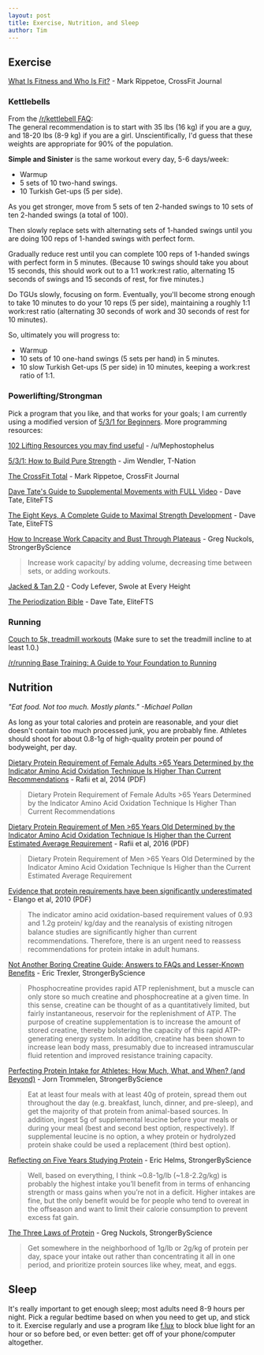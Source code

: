 ```yaml
---
layout: post
title: Exercise, Nutrition, and Sleep
author: Tim
---
```


## Exercise  

[What Is Fitness and Who Is Fit?](../../../papers/CFJ-trial.pdf) - Mark Rippetoe, CrossFit Journal  


### Kettlebells  
From the [/r/kettlebell FAQ](https://www.reddit.com/r/kettlebell/comments/3qxa4i/new_to_kettlebells_start_here_updated_for_2015/):  
The general recommendation is to start with 35 lbs (16 kg) if you are a guy, and 18-20 lbs (8-9 kg) if you are a girl. Unscientifically, I'd guess that these weights are appropriate for 90% of the population.  

**Simple and Sinister** is the same workout every day, 5-6 days/week:  
* Warmup  
* 5 sets of 10 two-hand swings.  
* 10 Turkish Get-ups (5 per side).  

As you get stronger, move from 5 sets of ten 2-handed swings to 10 sets of ten 2-handed swings (a total of 100).  

Then slowly replace sets with alternating sets of 1-handed swings until you are doing 100 reps of 1-handed swings with perfect form.  

Gradually reduce rest until you can complete 100 reps of 1-handed swings with perfect form in 5 minutes. (Because 10 swings should take you about 15 seconds, this should work out to a 1:1 work:rest ratio, alternating 15 seconds of swings and 15 seconds of rest, for five minutes.)  

Do TGUs slowly, focusing on form. Eventually, you'll become strong enough to take 10 minutes to do your 10 reps (5 per side), maintaining a roughly 1:1 work:rest ratio (alternating 30 seconds of work and 30 seconds of rest for 10 minutes).  

So, ultimately you will progress to:  
* Warmup  
* 10 sets of 10 one-hand swings (5 sets per hand) in 5 minutes.  
* 10 slow Turkish Get-ups (5 per side) in 10 minutes, keeping a work:rest ratio of 1:1.  

### Powerlifting/Strongman  
Pick a program that you like, and that works for your goals; I am currently using a modified version of [5/3/1 for Beginners](https://thefitness.wiki/routines/5-3-1-for-beginners/). More programming resources: 

[102 Lifting Resources you may find useful](https://np.reddit.com/r/weightroom/comments/ca5b66/102_lifting_resources_you_may_find_useful/) - /u/Mephostophelus  

[5/3/1: How to Build Pure Strength](https://www.t-nation.com/workouts/531-how-to-build-pure-strength) - Jim Wendler, T-Nation  

[The CrossFit Total](../../../papers/52-2006_CFTotal.pdf) - Mark Rippetoe, CrossFit Journal  

[Dave Tate's Guide to Supplemental Movements with FULL Video](https://www.elitefts.com/education/supplemental-strength/) - Dave Tate, EliteFTS  

[The Eight Keys, A Complete Guide to Maximal Strength Development](https://www.elitefts.com/education/novice/efs-classic-the-eight-keys-a-complete-guide-to-maximal-strength-development/) - Dave Tate, EliteFTS  

[How to Increase Work Capacity and Bust Through Plateaus](https://www.strongerbyscience.com/increasing-work-capacity/) - Greg Nuckols, StrongerByScience  
> Increase work capacity/ by adding volume, decreasing time between sets, or adding workouts. 

[Jacked & Tan 2.0](https://swoleateveryheight.blogspot.com/2016/07/jacked-tan-20.html) - Cody Lefever, Swole at Every Height  

[The Periodization Bible](http://www.elitefts.com/education/training/powerlifting/efs-classic-the-periodization-bible) - Dave Tate, EliteFTS  

### Running  
[Couch to 5k, treadmill workouts](../../../_ref/c25k.html) (Make sure to set the treadmill incline to at least 1.0.)  

[/r/running Base Training: A Guide to Your Foundation to Running](https://www.reddit.com/r/running/comments/3bckeh/base_training_a_guide_to_your_foundation_to/)  


## Nutrition
*"Eat food. Not too much. Mostly plants." -Michael Pollan*  

As long as your total calories and protein are reasonable, and your diet doesn't contain too much processed junk, you are probably fine. Athletes should shoot for about 0.8-1g of high-quality protein per pound of bodyweight, per day.  

[Dietary Protein Requirement of Female Adults >65 Years Determined by the Indicator Amino Acid Oxidation Technique Is Higher Than Current Recommendations](../../../papers/rafii2014.pdf) - Rafii et al, 2014 (PDF)  
> Dietary Protein Requirement of Female Adults >65 Years Determined by the Indicator Amino Acid Oxidation Technique Is Higher Than Current Recommendations  

[Dietary Protein Requirement of Men >65 Years Old Determined by the Indicator Amino Acid Oxidation Technique Is Higher than the Current Estimated Average Requirement](../../../papers/rafii2014.pdf) - Rafii et al, 2016 (PDF)  
> Dietary Protein Requirement of Men >65 Years Old Determined by the Indicator Amino Acid Oxidation Technique Is Higher than the Current Estimated Average Requirement  

[Evidence that protein requirements have been
significantly underestimated](../../../papers/elango2010.pdf) - Elango et al, 2010 (PDF)  
> The indicator amino acid oxidation-based requirement values of 0.93 and 1.2g protein/ kg/day and the reanalysis of existing nitrogen balance studies are signiﬁcantly higher than current recommendations. Therefore, there is an urgent need to reassess recommendations for protein intake in adult humans.  

[Not Another Boring Creatine Guide: Answers to FAQs and Lesser-Known Benefits](https://www.strongerbyscience.com/creatine/) - Eric Trexler, StrongerByScience  
> Phosphocreatine provides rapid ATP replenishment, but a muscle can only store so much creatine and phosphocreatine at a given time. In this sense, creatine can be thought of as a quantitatively limited, but fairly instantaneous, reservoir for the replenishment of ATP. The purpose of creatine supplementation is to increase the amount of stored creatine, thereby bolstering the capacity of this rapid ATP-generating energy system. In addition, creatine has been shown to increase lean body mass, presumably due to increased intramuscular fluid retention and improved resistance training capacity.

[Perfecting Protein Intake for Athletes: How Much, What, and When? (and Beyond)](https://www.strongerbyscience.com/athlete-protein-intake/) - Jorn Trommelen, StrongerByScience  
> Eat at least four meals with at least 40g of protein, spread them out throughout the day (e.g. breakfast, lunch, dinner, and pre-sleep), and get the majority of that protein from animal-based sources. In addition, ingest 5g of supplemental leucine before your meals or during your meal (best and second best option, respectively). If supplemental leucine is no option, a whey protein or hydrolyzed protein shake could be used a replacement (third best option).  

[Reflecting on Five Years Studying Protein](https://www.strongerbyscience.com/reflecting-on-five-years-studying-protein/) - Eric Helms, StrongerByScience  
> Well, based on everything, I think ~0.8-1g/lb (~1.8-2.2g/kg) is probably the highest intake you’ll benefit from in terms of enhancing strength or mass gains when you’re not in a deficit. Higher intakes are fine, but the only benefit would be for people who tend to overeat in the offseason and want to limit their calorie consumption to prevent excess fat gain.

[The Three Laws of Protein](https://www.strongerbyscience.com/the-three-laws-of-protein/) - Greg Nuckols, StrongerByScience  
> Get somewhere in the neighborhood of 1g/lb or 2g/kg of protein per day, space your intake out rather than concentrating it all in one period, and prioritize protein sources like whey, meat, and eggs.  


## Sleep
It's really important to get enough sleep; most adults need 8-9 hours per night. Pick a regular bedtime based on when you need to get up, and stick to it. Exercise regularly and use a program like [f.lux](https://justgetflux.com/) to block blue light for an hour or so before bed, or even better: get off of your phone/computer altogether.